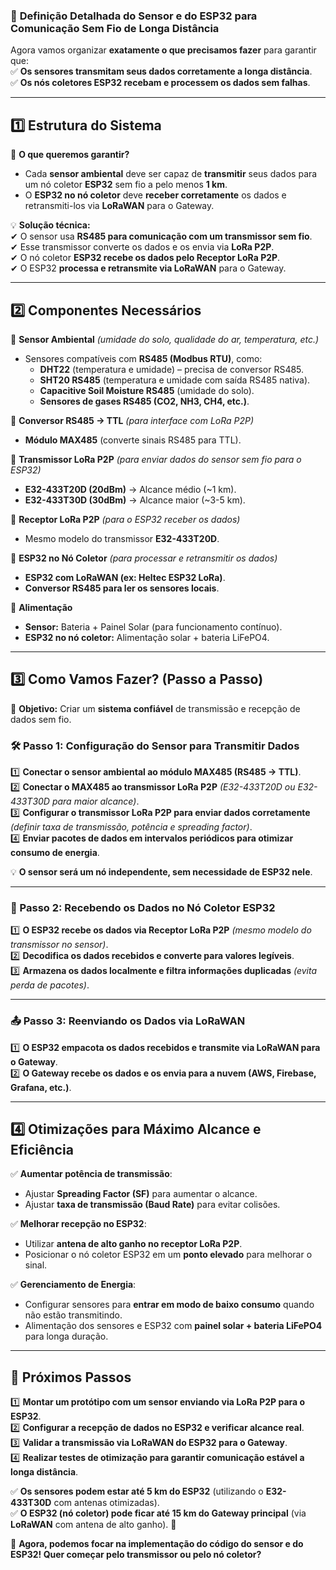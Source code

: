 ### 📌 **Definição Detalhada do Sensor e do ESP32 para Comunicação Sem Fio de Longa Distância**  

Agora vamos organizar **exatamente o que precisamos fazer** para garantir que:  
✅ **Os sensores transmitam seus dados corretamente a longa distância**.  
✅ **Os nós coletores ESP32 recebam e processem os dados sem falhas**.  

---

## **1️⃣ Estrutura do Sistema**
📡 **O que queremos garantir?**  
- Cada **sensor ambiental** deve ser capaz de **transmitir** seus dados para um nó coletor **ESP32** sem fio a pelo menos **1 km**.  
- O **ESP32 no nó coletor** deve **receber corretamente** os dados e retransmiti-los via **LoRaWAN** para o Gateway.  

💡 **Solução técnica:**  
✔ O sensor usa **RS485 para comunicação com um transmissor sem fio**.  
✔ Esse transmissor converte os dados e os envia via **LoRa P2P**.  
✔ O nó coletor **ESP32 recebe os dados pelo Receptor LoRa P2P**.  
✔ O ESP32 **processa e retransmite via LoRaWAN** para o Gateway.  

---

## **2️⃣ Componentes Necessários**
🔹 **Sensor Ambiental** *(umidade do solo, qualidade do ar, temperatura, etc.)*  
- Sensores compatíveis com **RS485 (Modbus RTU)**, como:
  - **DHT22** (temperatura e umidade) – precisa de conversor RS485.  
  - **SHT20 RS485** (temperatura e umidade com saída RS485 nativa).  
  - **Capacitive Soil Moisture RS485** (umidade do solo).  
  - **Sensores de gases RS485 (CO2, NH3, CH4, etc.)**.  

🔹 **Conversor RS485 → TTL** *(para interface com LoRa P2P)*  
- **Módulo MAX485** (converte sinais RS485 para TTL).  

🔹 **Transmissor LoRa P2P** *(para enviar dados do sensor sem fio para o ESP32)*  
- **E32-433T20D (20dBm)** → Alcance médio (~1 km).  
- **E32-433T30D (30dBm)** → Alcance maior (~3-5 km).  

🔹 **Receptor LoRa P2P** *(para o ESP32 receber os dados)*  
- Mesmo modelo do transmissor **E32-433T20D**.  

🔹 **ESP32 no Nó Coletor** *(para processar e retransmitir os dados)*  
- **ESP32 com LoRaWAN (ex: Heltec ESP32 LoRa)**.  
- **Conversor RS485 para ler os sensores locais**.  

🔹 **Alimentação**
- **Sensor:** Bateria + Painel Solar (para funcionamento contínuo).  
- **ESP32 no nó coletor:** Alimentação solar + bateria LiFePO4.  

---

## **3️⃣ Como Vamos Fazer? (Passo a Passo)**
🎯 **Objetivo:** Criar um **sistema confiável** de transmissão e recepção de dados sem fio.

### **🛠️ Passo 1: Configuração do Sensor para Transmitir Dados**
1️⃣ **Conectar o sensor ambiental ao módulo MAX485 (RS485 → TTL)**.  
2️⃣ **Conectar o MAX485 ao transmissor LoRa P2P** *(E32-433T20D ou E32-433T30D para maior alcance)*.  
3️⃣ **Configurar o transmissor LoRa P2P para enviar dados corretamente** *(definir taxa de transmissão, potência e spreading factor)*.  
4️⃣ **Enviar pacotes de dados em intervalos periódicos para otimizar consumo de energia**.  

💡 **O sensor será um nó independente, sem necessidade de ESP32 nele**.

---

### **📡 Passo 2: Recebendo os Dados no Nó Coletor ESP32**
1️⃣ **O ESP32 recebe os dados via Receptor LoRa P2P** *(mesmo modelo do transmissor no sensor)*.  
2️⃣ **Decodifica os dados recebidos e converte para valores legíveis**.  
3️⃣ **Armazena os dados localmente e filtra informações duplicadas** *(evita perda de pacotes)*.  

---

### **📤 Passo 3: Reenviando os Dados via LoRaWAN**
1️⃣ **O ESP32 empacota os dados recebidos e transmite via LoRaWAN para o Gateway**.  
2️⃣ **O Gateway recebe os dados e os envia para a nuvem (AWS, Firebase, Grafana, etc.)**.  

---

## **4️⃣ Otimizações para Máximo Alcance e Eficiência**
✅ **Aumentar potência de transmissão**:  
  - Ajustar **Spreading Factor (SF)** para aumentar o alcance.  
  - Ajustar **taxa de transmissão (Baud Rate)** para evitar colisões.  

✅ **Melhorar recepção no ESP32**:  
  - Utilizar **antena de alto ganho no receptor LoRa P2P**.  
  - Posicionar o nó coletor ESP32 em um **ponto elevado** para melhorar o sinal.  

✅ **Gerenciamento de Energia**:  
  - Configurar sensores para **entrar em modo de baixo consumo** quando não estão transmitindo.  
  - Alimentação dos sensores e ESP32 com **painel solar + bateria LiFePO4** para longa duração.  

---

## **📌 Próximos Passos**
1️⃣ **Montar um protótipo com um sensor enviando via LoRa P2P para o ESP32**.  
2️⃣ **Configurar a recepção de dados no ESP32 e verificar alcance real**.  
3️⃣ **Validar a transmissão via LoRaWAN do ESP32 para o Gateway**.  
4️⃣ **Realizar testes de otimização para garantir comunicação estável a longa distância**.  

✅ **Os sensores podem estar até 5 km do ESP32** (utilizando o **E32-433T30D** com antenas otimizadas).  
✅ **O ESP32 (nó coletor) pode ficar até 15 km do Gateway principal** (via **LoRaWAN** com antena de alto ganho). 🚀

🚀 **Agora, podemos focar na implementação do código do sensor e do ESP32! Quer começar pelo transmissor ou pelo nó coletor?**